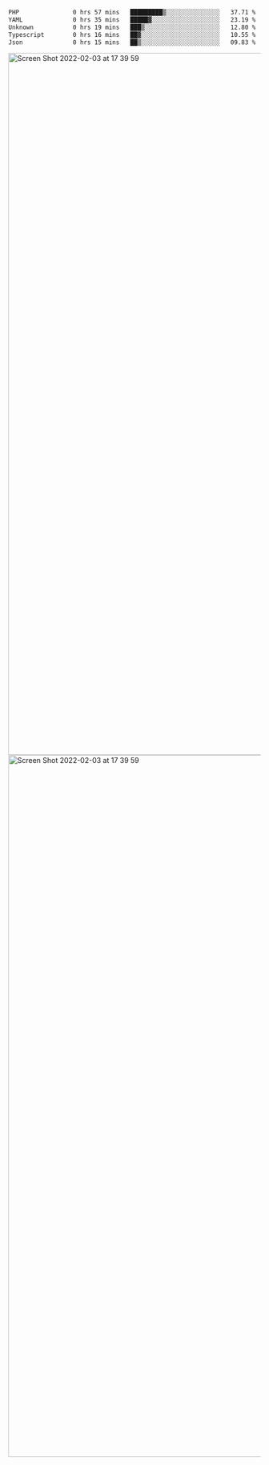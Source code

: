 <!--START_SECTION:waka-->

```txt
PHP               0 hrs 57 mins   █████████▒░░░░░░░░░░░░░░░   37.71 %
YAML              0 hrs 35 mins   █████▓░░░░░░░░░░░░░░░░░░░   23.19 %
Unknown           0 hrs 19 mins   ███▒░░░░░░░░░░░░░░░░░░░░░   12.80 %
Typescript        0 hrs 16 mins   ██▓░░░░░░░░░░░░░░░░░░░░░░   10.55 %
Json              0 hrs 15 mins   ██▒░░░░░░░░░░░░░░░░░░░░░░   09.83 %
```

<!--END_SECTION:waka-->

<img width="1400" alt="Screen Shot 2022-02-03 at 17 39 59" src="https://user-images.githubusercontent.com/45716542/152387304-f2b60485-53a6-4f4b-a818-5cefb1b0c0ae.png">
<img width="1400" alt="Screen Shot 2022-02-03 at 17 39 59" src="https://user-images.githubusercontent.com/45716542/152387273-ea5cdf21-2a45-44da-8bef-00c1763b1d42.png">
